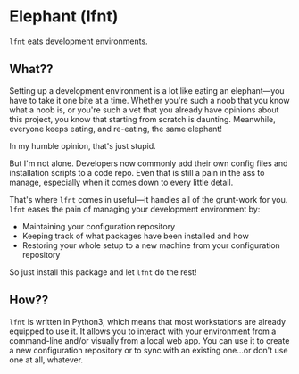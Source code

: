 # Elephant (lfnt)

`lfnt` eats development environments.

## What??

Setting up a development environment is a lot like eating an elephant—you have to take it one bite at a time.
Whether you're such a noob that you know what a noob is, or you're such a vet that you already have opinions about this project, you know that starting from scratch is daunting.
Meanwhile, everyone keeps  eating, and re-eating, the same elephant!

In my humble opinion, that's just stupid.

But I'm not alone.
Developers now commonly add their own config files and installation scripts to a code repo.
Even that is still a pain in the ass to manage, especially when it comes down to every little detail.

That's where `lfnt` comes in useful—it handles all of the grunt-work for you.
`lfnt` eases the pain of managing your development environment by:

* Maintaining your configuration repository
* Keeping track of what packages have been installed and how
* Restoring your whole setup to a new machine from your configuration repository

So just install this package and let `lfnt` do the rest!

## How??

`lfnt` is written in Python3, which means that most workstations are already equipped to use it.
It allows you to interact with your environment from a command-line and/or visually from a local web app.
You can use it to create a new configuration repository or to sync with an existing one...or don't use one at all, whatever.
